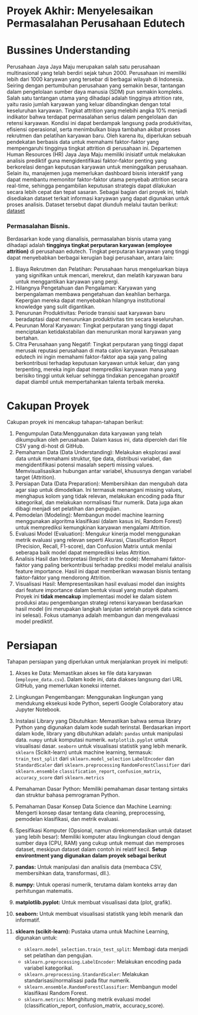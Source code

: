 # Proyek Akhir: Menyelesaikan Permasalahan Perusahaan Edutech

# **Bussines Understanding**
Perusahaan Jaya Jaya Maju merupakan salah satu perusahaan multinasional yang telah berdiri sejak tahun 2000. Perusahaan ini memiliki lebih dari 1000 karyawan yang tersebar di berbagai wilayah di Indonesia. Seiring dengan pertumbuhan perusahaan yang semakin besar, tantangan dalam pengelolaan sumber daya manusia (SDM) pun semakin kompleks. Salah satu tantangan utama yang dihadapi adalah tingginya attrition rate, yaitu rasio jumlah karyawan yang keluar dibandingkan dengan total keseluruhan karyawan.
Tingkat attrition yang melebihi angka 10% menjadi indikator bahwa terdapat permasalahan serius dalam pengelolaan dan retensi karyawan. Kondisi ini dapat berdampak langsung pada produktivitas, efisiensi operasional, serta menimbulkan biaya tambahan akibat proses rekrutmen dan pelatihan karyawan baru. Oleh karena itu, diperlukan sebuah pendekatan berbasis data untuk memahami faktor-faktor yang mempengaruhi tingginya tingkat attrition di perusahaan ini.
Departemen Human Resources (HR) Jaya Jaya Maju memiliki inisiatif untuk melakukan analisis prediktif guna mengidentifikasi faktor-faktor penting yang berkorelasi dengan keputusan karyawan untuk meninggalkan perusahaan. Selain itu, manajemen juga memerlukan dashboard bisnis interaktif yang dapat membantu memonitor faktor-faktor utama penyebab attrition secara real-time, sehingga pengambilan keputusan strategis dapat dilakukan secara lebih cepat dan tepat sasaran.
Sebagai bagian dari proyek ini, telah disediakan dataset terkait informasi karyawan yang dapat digunakan untuk proses analisis. Dataset tersebut dapat diunduh melalui tautan berikut: [dataset](https://github.com/dicodingacademy/dicoding_dataset/blob/main/employee/employee_data.csv)

### Permasalahan Bisnis.

Berdasarkan kode yang dianalisis, permasalahan bisnis utama yang dihadapi adalah **tingginya tingkat perputaran karyawan (employee attrition)** di perusahaan edutech. Tingkat perputaran karyawan yang tinggi dapat menyebabkan berbagai kerugian bagi perusahaan, antara lain:
1. Biaya Rekrutmen dan Pelatihan: Perusahaan harus mengeluarkan biaya yang signifikan untuk mencari, merekrut, dan melatih karyawan baru untuk menggantikan karyawan yang pergi.
2. Hilangnya Pengetahuan dan Pengalaman: Karyawan yang berpengalaman membawa pengetahuan dan keahlian berharga. Kepergian mereka dapat menyebabkan hilangnya institutional knowledge yang sulit digantikan.
3. Penurunan Produktivitas: Periode transisi saat karyawan baru beradaptasi dapat menurunkan produktivitas tim secara keseluruhan.
4. Peurunan Moral Karyawan: Tingkat perputaran yang tinggi dapat menciptakan ketidakstabilan dan menurunkan moral karyawan yang bertahan.
5. Citra Perusahaan yang Negatif: Tingkat perputaran yang tinggi dapat merusak reputasi perusahaan di mata calon karyawan. 
Perusahaan edutech ini ingin memahami faktor-faktor apa saja yang paling berkontribusi terhadap keputusan karyawan untuk keluar, dan yang terpenting, mereka ingin dapat memprediksi karyawan mana yang berisiko tinggi untuk keluar sehingga tindakan pencegahan proaktif dapat diambil untuk mempertahankan talenta terbaik mereka.

# **Cakupan Proyek**
Cakupan proyek ini mencakup tahapan-tahapan berikut:
1. Pengumpulan Data:Menggunakan data karyawan yang telah dikumpulkan oleh perusahaan. Dalam kasus ini, data diperoleh dari file CSV yang di-host di GitHub.
2. Pemahaman Data (Data Understanding): Melakukan eksplorasi awal data untuk memahami struktur, tipe data, distribusi variabel, dan mengidentifikasi potensi masalah seperti missing values. Memvisualisasikan hubungan antar variabel, khususnya dengan variabel target (Attrition).
3. Persiapan Data (Data Preparation): Membersihkan dan mengubah data agar siap untuk dimodelkan. Ini termasuk menangani missing values, menghapus kolom yang tidak relevan, melakukan encoding pada fitur kategorikal, dan melakukan normalisasi fitur numerik. Data juga akan dibagi menjadi set pelatihan dan pengujian.
5. Pemodelan (Modeling): Membangun model machine learning menggunakan algoritma klasifikasi (dalam kasus ini, Random Forest) untuk memprediksi kemungkinan karyawan mengalami Attrition.
6. Evaluasi Model (Evaluation): Mengukur kinerja model menggunakan metrik evaluasi yang relevan seperti Akurasi, Classification Report (Precision, Recall, F1-score), dan Confusion Matrix untuk menilai seberapa baik model dapat memprediksi kelas Attrition.
6. Analisis Hasil dan Interpretasi (Implicit in the code): Memahami faktor-faktor yang paling berkontribusi terhadap prediksi model melalui analisis feature importance. Hasil ini dapat memberikan wawasan bisnis tentang faktor-faktor yang mendorong Attrition.
7. Visualisasi Hasil: Mempresentasikan hasil evaluasi model dan insights dari feature importance dalam bentuk visual yang mudah dipahami.
Proyek ini **tidak mencakup** implementasi model ke dalam sistem produksi atau pengembangan strategi retensi karyawan berdasarkan hasil model (ini merupakan langkah lanjutan setelah proyek data science ini selesai). Fokus utamanya adalah membangun dan mengevaluasi model prediktif.

# **Persiapan**
Tahapan persiapan yang diperlukan untuk menjalankan proyek ini meliputi:
1. Akses ke Data: Memastikan akses ke file data karyawan (`employee_data.csv`). Dalam kode ini, data diakses langsung dari URL GitHub, yang memerlukan koneksi internet.
2. Lingkungan Pengembangan: Menggunakan lingkungan yang mendukung eksekusi kode Python, seperti Google Colaboratory atau Jupyter Notebook.
3. Instalasi Library yang Dibutuhkan: Memastikan bahwa semua library Python yang digunakan dalam kode sudah terinstal. Berdasarkan import dalam kode, library yang dibutuhkan adalah:
   `pandas` untuk manipulasi data.
   `numpy` untuk komputasi numerik.
    `matplotlib.pyplot` untuk visualisasi dasar.
   `seaborn` untuk visualisasi statistik yang lebih menarik.
   `sklearn` (Scikit-learn) untuk machine learning, termasuk:\
   `train_test_split` dari `sklearn.model_selection`
   `LabelEncoder` dan `StandardScaler` dari `sklearn.preprocessing`
   `RandomForestClassifier` dari `sklearn.ensemble`
   `classification_report`, `confusion_matrix`, `accuracy_score` dari `sklearn.metrics`
4. Pemahaman Dasar Python: Memiliki pemahaman dasar tentang sintaks dan struktur bahasa pemrograman Python.
5. Pemahaman Dasar Konsep Data Science dan Machine Learning: Mengerti konsep dasar tentang data cleaning, preprocessing, pemodelan klasifikasi, dan metrik evaluasi.
6. Spesifikasi Komputer (Opsional, namun direkomendasikan untuk dataset yang lebih besar): Memiliki komputer atau lingkungan cloud dengan sumber daya (CPU, RAM) yang cukup untuk memuat dan memproses dataset, meskipun dataset dalam contoh ini relatif kecil.
**Setup environtment yang digunakan dalam proyek sebagai berikut**

1.  **pandas:** Untuk manipulasi dan analisis data (membaca CSV, membersihkan data, transformasi, dll.).
2.  **numpy:** Untuk operasi numerik, terutama dalam konteks array dan perhitungan matematis.
3.  **matplotlib.pyplot:** Untuk membuat visualisasi data (plot, grafik).
4.  **seaborn:** Untuk membuat visualisasi statistik yang lebih menarik dan informatif.
5.  **sklearn (scikit-learn):** Pustaka utama untuk Machine Learning, digunakan untuk:
    *   `sklearn.model_selection.train_test_split`: Membagi data menjadi set pelatihan dan pengujian.
    *   `sklearn.preprocessing.LabelEncoder`: Melakukan encoding pada variabel kategorikal.
    *   `sklearn.preprocessing.StandardScaler`: Melakukan standarisasi/normalisasi pada fitur numerik.
    *   `sklearn.ensemble.RandomForestClassifier`: Membangun model klasifikasi Random Forest.
    *   `sklearn.metrics`: Menghitung metrik evaluasi model (classification_report, confusion_matrix, accuracy_score).
